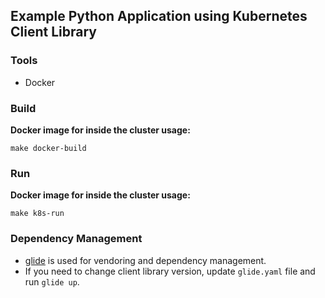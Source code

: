 ## Example Python Application using Kubernetes Client Library

### Tools
* Docker

### Build
 
**Docker image for inside the cluster usage:**
```
make docker-build
```

### Run

**Docker image for inside the cluster usage:**
```
make k8s-run
```

### Dependency Management
* [glide](https://github.com/Masterminds/glide) is used for vendoring and dependency management.
* If you need to change client library version, update `glide.yaml` file and run `glide up`. 